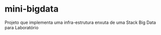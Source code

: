 # mini-bigdata
Projeto que implementa uma infra-estrutura enxuta de uma Stack Big Data para Laboratório
